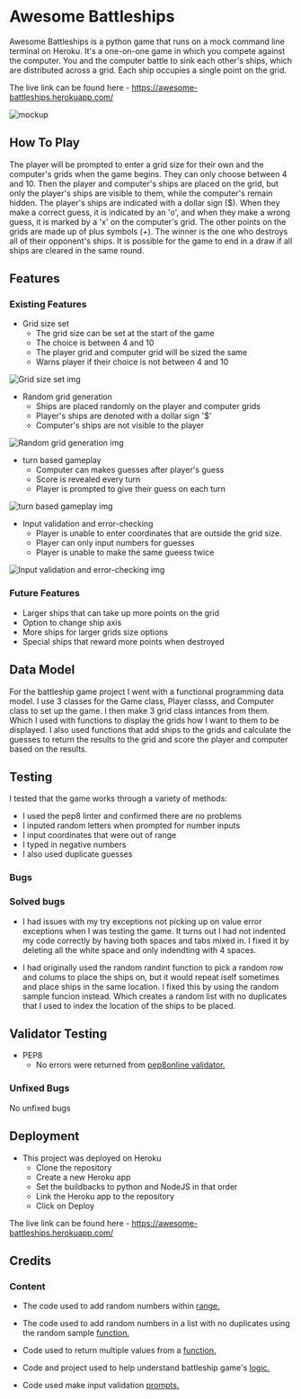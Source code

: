 # Awesome Battleships
Awesome Battleships is a python game that runs on a mock command line terminal on Heroku. It's a one-on-one game in which you compete against the computer.
You and the computer battle to sink each other's ships, which are distributed across a grid.
Each ship occupies a single point on the grid.

The live link can be found here - https://awesome-battleships.herokuapp.com/

![mockup](https://github.com/Awoyalejohn/awesome-battleships/blob/main/assets/images/mockup.PNG)

## How To Play
The player will be prompted to enter a grid size for their own and the computer's grids when the game begins. They can only choose between 4 and 10. Then the player and computer's ships are placed on the grid, but only the player's ships are visible to them, while the computer's remain hidden. The player's ships are indicated with a dollar sign ($).
When they make a correct guess, it is indicated by an 'o', and when they make a wrong guess, it is marked by a 'x' on the computer's grid. The other points on the grids are made up of plus symbols (+). The winner is the one who destroys all of their opponent's ships. It is possible for the game to end in a draw if all ships are cleared in the same round.

## Features

### Existing Features
- Grid size set
  - The grid size can be set at the start of the game
  - The choice is between 4 and 10
  - The player grid and computer grid will be sized the same
  - Warns player if their choice is not between 4 and 10

![Grid size set img](https://github.com/Awoyalejohn/awesome-battleships/blob/main/assets/images/grid-size-set.PNG)

- Random grid generation
  - Ships are placed randomly on the player and computer grids
  - Player's ships are denoted with a dollar sign '$'
  - Computer's ships are not visible to the player

![Random grid generation img](https://github.com/Awoyalejohn/awesome-battleships/blob/main/assets/images/random-grid-generation.PNG)

- turn based gameplay
  - Computer can makes guesses after player's guess
  - Score is revealed every turn
  - Player is prompted to give their guess on each turn

![turn based gameplay img](https://github.com/Awoyalejohn/awesome-battleships/blob/main/assets/images/turn-based-gameplay.PNG)

- Input validation and error-checking
  - Player is unable to enter coordinates that are outside the grid size. 
  - Player can only input numbers for guesses
  - Player is unable to make the same gueess twice

![Input validation and error-checking img](https://github.com/Awoyalejohn/awesome-battleships/blob/main/assets/images/input-validarion-and-error-checking.PNG)

### Future Features
- Larger ships that can take up more points on the grid
- Option to change ship axis
- More ships for larger grids size options
- Special ships that reward more points when destroyed

## Data Model
For the battleship game project I went with a functional programming data model. I use 3 classes for the Game class, Player classs, and Computer class to set up the game. I then make 3 grid class intances from them. Which I used with functions to display the grids how I want to them to be displayed. I also used functions that add ships to the grids and calculate the guesses to return the results to the grid and score the player and computer based on the results.

## Testing
I tested that the game works through a variety of methods:
- I used the pep8 linter and confirmed there are no problems
- I inputed random letters when prompted for number inputs
- I input coordinates that were out of range
- I typed in negative numbers
- I also used duplicate guesses

### Bugs

### Solved bugs
- I had issues with my try exceptions not picking up on value error exceptions when I was testing the game. It turns out I had not indented my code correctly by having both spaces and tabs mixed in. I fixed it by deleting all the white space and only indendting with 4 spaces.

- I had originally used the random randint function to pick a random row and colums to place the ships on, but it would repeat iself sometimes and place ships in the same location. I fixed this by using the random sample funcion instead. Which creates a random list with no duplicates that I used to index the location of the ships to be placed.

## Validator Testing
- PEP8
  - No errors were returned from [pep8online validator.](pep8online.com)

### Unfixed Bugs
No unfixed bugs

## Deployment
- This project was deployed on Heroku
  - Clone the repository
  - Create a new Heroku app
  - Set the buildbacks to python and NodeJS in that order
  - Link the Heroku app to the repository
  - Click on Deploy

The live link can be found here - https://awesome-battleships.herokuapp.com/

## Credits

### Content
- The code used to add random numbers within [range.](https://www.programiz.com/python-programming/examples/random-number)

- The code used to add random numbers in a list with no duplicates using the random sample [function.](https://stackoverflow.com/questions/9755538/how-do-i-create-a-list-of-random-numbers-without-duplicates)

- Code used to return multiple values from a [function.](https://stackoverflow.com/questions/354883/best-way-to-return-multiple-values-from-a-function)

- Code and project used to help understand battleship game's [logic.](https://www.codecademy.com/courses/learn-python/lessons/battleship/exercises/welcome-to-battleship)

- Code used make input validation [prompts.](https://stackoverflow.com/questions/41832613/python-input-validation-how-to-limit-user-input-to-a-specific-range-of-integers)




